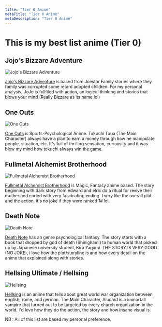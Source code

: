 ```yaml
---
title: "Tier 0 Anime"
metaTitle: "Tier 0 Anime"
metaDescription: "Tier 0 Anime"
---
```

# This is my best list anime (Tier 0)
## Jojo's Bizzare Adventure
![Jojo's Bizzare Adventure](https://cdn.myanimelist.net/images/anime/3/40409.jpg "Jojo's Bizzare Adventure")

[Jojo's Bizzare Adventure](https://myanimelist.net/anime/14719/JoJo_no_Kimyou_na_Bouken_TV) is based from Joestar Family stories where they family was corrupted some retard adopted children.
For my personal analysis, JoJo is fullfiled with action, an logical thinking and stories that blows your mind (Really Bizzare as its name lol)

## One Outs
![One Outs](https://cdn.myanimelist.net/images/anime/13/22669.jpg "One Outs")

[One Outs](https://myanimelist.net/anime/5040/One_Outs) is Sports-Psychological Anime. Tokuchi Toua (The Main Character) always have a plan to earn a money through how he manipulate people, situation, etc.
It's full of thrilling sensation, curiousity and it was blow my mind how tokuchi always win the game.

## Fullmetal Alchemist Brotherhood
![Fullmetal Alchemist Brotherhood](https://cdn.myanimelist.net/images/anime/1223/96541.jpg "Fullmetal Alchemist Brotherhood")

[Fullmetal Alchemist Brotherhood](https://myanimelist.net/anime/5114/Fullmetal_Alchemist__Brotherhood) is Magic, Fantasy anime based.
The story beginning with dark story from edward and elric do a ritual for revive their mother and ended with very fascinating ending.
I very like the overall plot and the action, it's no joke if they were ranked 1# lol.

## Death Note
![Death Note](https://cdn.myanimelist.net/images/anime/9/9453.jpg "Death Note")

[Death Note](https://myanimelist.net/anime/1535/Death_Note) has an genre psychological fantasy.
The story starts with a book that dropped by god of death (Shinighami) to human world that picked up by Japanese university student, Kira Yagami.
THE STORY IS VERY GOOD (NO JOKE), i love how the plot/storyline is and how every detail on the anime that explained along with stories.

## Hellsing Ultimate / Hellsing
![Hellsing](https://cdn.myanimelist.net/images/anime/6/7333.jpg "Hellsing")

[Hellsing](https://myanimelist.net/anime/777/Hellsing_Ultimate) is an anime that tells about great world war organization between english, rome, and german.
The Main Character, Alucard is a immortall vampire that turned out to be targeted by every church organization in the world.
I'd love how they do the action, the story and how insane visual is.

NB : All of this list are based my personal preference.
